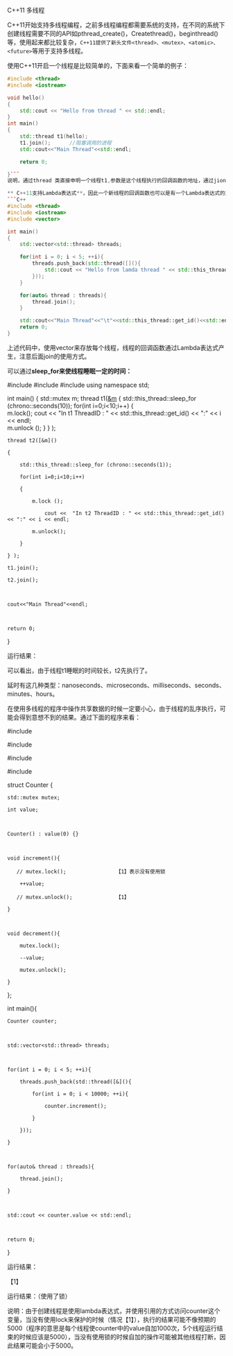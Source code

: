 C++11 多线程

C++11开始支持多线程编程，之前多线程编程都需要系统的支持，在不同的系统下创建线程需要不同的API如pthread_create()，Createthread()，beginthread()等，使用起来都比较复杂，```C++11提供了新头文件<thread>、<mutex>、<atomic>、<future>```等用于支持多线程。

使用C++11开启一个线程是比较简单的，下面来看一个简单的例子：

```C++
#include <thread>
#include <iostream>

void hello()
{
    std::cout << "Hello from thread " << std::endl;
}
int main()
{
    std::thread t1(hello);
    t1.join();      //阻塞调用的进程
    std::cout<<"Main Thread"<<std::endl;

    return 0;

}```
说明，通过thread 类直接申明一个线程t1,参数是这个线程执行的回调函数的地址，通过jion()方法阻塞主线程，直到t1线程执行结束为止。

** C++11支持Lambda表达式**，因此一个新线程的回调函数也可以是有一个Lambda表达式的形式，但是注意如果使用Lambda表达式最好不要使用引用的方式，应该使用值传递的方式来访问数据，在多线程中使用引用容易造成混乱。下面这个例子稍微复杂，创建了多个子线程，并使用了get_id()方法来获取当前线程的id。
```C++
#include <thread>
#include <iostream>
#include <vector>

int main()
{
    std::vector<std::thread> threads;

    for(int i = 0; i < 5; ++i){
        threads.push_back(std::thread([](){
            std::cout << "Hello from lamda thread " << std::this_thread::get_id() << std::endl;
        }));
    }

    for(auto& thread : threads){
        thread.join();
    }

    std::cout<<"Main Thread"<<"\t"<<std::this_thread::get_id()<<std::endl;
    return 0;
}
```
上述代码中，使用vector来存放每个线程，线程的回调函数通过Lambda表达式产生，注意后面join的使用方式。

可以通过**sleep_for来使线程睡眠一定的时间：**

#include <thread>
#include <iostream>
#include <mutex>
using namespace std;

int main()
{
    std::mutex m;
    thread t1([&m]()
    {
        std::this_thread::sleep_for (chrono::seconds(10)); 
        for(int i=0;i<10;i++) 
         {     
            m.lock(); 
            cout <<  "In t1 ThreadID : " << std::this_thread::get_id() << ":" << i << endl;         
            m.unlock (); 
        } 
    } );

 

    thread t2([&m]() 

    {          

        std::this_thread::sleep_for (chrono::seconds(1)); 

        for(int i=0;i<10;i++) 

        {         

            m.lock (); 

                cout <<  "In t2 ThreadID : " << std::this_thread::get_id() << ":" << i << endl;         

            m.unlock(); 

        } 

    } ); 

    t1.join();     

    t2.join();     

 

    cout<<"Main Thread"<<endl;

 

    return 0;

}

运行结果：



可以看出，由于线程t1睡眠的时间较长，t2先执行了。

延时有这几种类型：nanoseconds、microseconds、milliseconds、seconds、minutes、hours。

在使用多线程的程序中操作共享数据的时候一定要小心，由于线程的乱序执行，可能会得到意想不到的结果。通过下面的程序来看：

#include <thread>

#include <iostream>

#include <vector>

#include <mutex>

 

struct Counter {

    std::mutex mutex;

    int value;

 

    Counter() : value(0) {}

 

    void increment(){

       // mutex.lock();                【1】表示没有使用锁

        ++value;

       // mutex.unlock();              【1】

    }

 

    void decrement(){

        mutex.lock();

        --value;

        mutex.unlock();

    }

};

 

int main(){

    Counter counter;

 

    std::vector<std::thread> threads;

 

    for(int i = 0; i < 5; ++i){

        threads.push_back(std::thread([&](){

            for(int i = 0; i < 10000; ++i){

                counter.increment();

            }

        }));

    }

 

    for(auto& thread : threads){

        thread.join();

    }

 

    std::cout << counter.value << std::endl;

 

    return 0;

}

运行结果：

【1】



运行结果：（使用了锁）



说明：由于创建线程是使用lambda表达式，并使用引用的方式访问counter这个变量，当没有使用lock来保护的时候（情况【1】），执行的结果可能不像预期的5000（程序的意思是每个线程使counter中的value自加1000次，5个线程运行结束的时候应该是5000），当没有使用锁的时候自加的操作可能被其他线程打断，因此结果可能会小于5000。